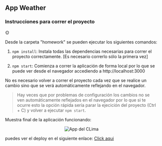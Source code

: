 ## App Weather

### Instrucciones para correr el proyecto  
:sun_with_face:

Desde la carpeta "homework" se pueden ejecutar los siguientes comandos:

1. `npm install`: Instala todas las dependencias necesarias para correr el proyecto correctamente. [Es necesario correrlo sólo la primera vez]

2. `npm start`: Comienza a correr la aplicación de forma local por lo que se puede ver desde el navegador accediendo a http://localhost:3000

No es necesario volver a correr el proyecto cada vez que se realice un cambio sino que se verá automáticamente reflejando en el navegador.

> Hay veces que por problemas de configuración los cambios no se ven automáticamente reflejados en el navegador por lo que si te ocurre esto la opción rápida sería parar la ejecición del proyecto (Ctrl + C) y volver a ejecutar `npm start`. 


Muestra final de la aplicación funcionando:

<p align="center">
  <img src="https://i.imgur.com/GSe4H47.jpg" alt="App del CLima" />
</p>

puedes ver el deploy en el siguiente enlace: [Click aqui](https://weather-app-sage-one.vercel.app/)
